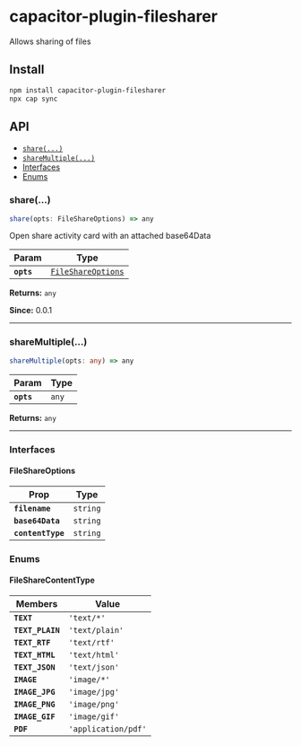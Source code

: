 # capacitor-plugin-filesharer

Allows sharing of files

## Install

```bash
npm install capacitor-plugin-filesharer
npx cap sync
```

## API

<docgen-index>

* [`share(...)`](#share)
* [`shareMultiple(...)`](#sharemultiple)
* [Interfaces](#interfaces)
* [Enums](#enums)

</docgen-index>

<docgen-api>
<!--Update the source file JSDoc comments and rerun docgen to update the docs below-->

### share(...)

```typescript
share(opts: FileShareOptions) => any
```

Open share activity card with an attached base64Data

| Param      | Type                                                          |
| ---------- | ------------------------------------------------------------- |
| **`opts`** | <code><a href="#fileshareoptions">FileShareOptions</a></code> |

**Returns:** <code>any</code>

**Since:** 0.0.1

--------------------


### shareMultiple(...)

```typescript
shareMultiple(opts: any) => any
```

| Param      | Type             |
| ---------- | ---------------- |
| **`opts`** | <code>any</code> |

**Returns:** <code>any</code>

--------------------


### Interfaces


#### FileShareOptions

| Prop              | Type                |
| ----------------- | ------------------- |
| **`filename`**    | <code>string</code> |
| **`base64Data`**  | <code>string</code> |
| **`contentType`** | <code>string</code> |


### Enums


#### FileShareContentType

| Members          | Value                          |
| ---------------- | ------------------------------ |
| **`TEXT`**       | <code>'text/*'</code>          |
| **`TEXT_PLAIN`** | <code>'text/plain'</code>      |
| **`TEXT_RTF`**   | <code>'text/rtf'</code>        |
| **`TEXT_HTML`**  | <code>'text/html'</code>       |
| **`TEXT_JSON`**  | <code>'text/json'</code>       |
| **`IMAGE`**      | <code>'image/*'</code>         |
| **`IMAGE_JPG`**  | <code>'image/jpg'</code>       |
| **`IMAGE_PNG`**  | <code>'image/png'</code>       |
| **`IMAGE_GIF`**  | <code>'image/gif'</code>       |
| **`PDF`**        | <code>'application/pdf'</code> |

</docgen-api>
